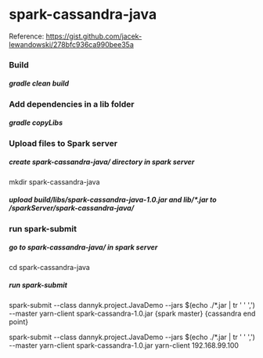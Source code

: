 # spark-cassandra-java

Reference: https://gist.github.com/jacek-lewandowski/278bfc936ca990bee35a


### Build
##### gradle clean build

### Add dependencies in a lib folder
##### gradle copyLibs

### Upload files to Spark server
##### create spark-cassandra-java/ directory in spark server
mkdir spark-cassandra-java
##### upload build/libs/spark-cassandra-java-1.0.jar and lib/*.jar to /sparkServer/spark-cassandra-java/

### run spark-submit
##### go to spark-cassandra-java/ in spark server
cd spark-cassandra-java
##### run spark-submit
spark-submit --class dannyk.project.JavaDemo --jars $(echo ./*.jar | tr ' ' ',') \
--master yarn-client spark-cassandra-1.0.jar {spark master} {cassandra end point}


spark-submit --class dannyk.project.JavaDemo --jars $(echo ./*.jar | tr ' ' ',') \
--master yarn-client spark-cassandra-1.0.jar yarn-client 192.168.99.100
